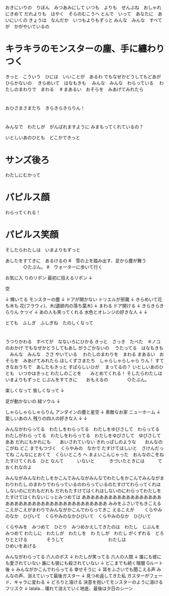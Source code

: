 
おきにいりの　りぼん　みつあみにして
いつも　よりも　ぜんぶね　おしゃれにきめて
だれよりも　はやく　そらのむこうへ
とんで　いって　あなたに　あいにいくの
きょうは　なんだか　いつもよりもずっと
みんな　みんな　すべてが　かがやいているの
# キラキラのモンスターの塵、手に纏わりつく
きっと　こういう　ひには　いいことが　あるわ
でもなぜかどうしてもどあがひらかないの
　きらめいて　はなもきも
　みんな　みんな　わらっている
　わたしのまわりで　まわる
　#
まあるい　おそらを　みあげてみれたら
#
おひさまさまたち　きらきらきらりん！
#
みんなで　わたしが　がんばれますように
みまもってくれているの？

いとしいあのひとも　どこかできっと
# サンズ後ろ
わたしにむかって
# パピルス顔
わらってくれる！
# パピルス笑顔
そしたらわたしは　いまよりもずっと

あしたをすてきに　あるけるの
#　雪の上を踏み出す、足から塵が舞う
　　　　◇たぶん。
#　ウォーターに歩いて行く



お気に入 りのリボン
最初に拾えるリボン
↓

空

↓
輝いてる
モンスターの塵
↓
ドアが開かない
トリエルが邪魔
↓
きらめいて花も木も
花(フラウィ)、木(遺跡内の落ち葉木)
↓
まわる
ドア開ける
↓
きらきらきらりん
ケツイ
↓
あの人も笑ってくれる
水色とオレンジの好きな人
↓
↓


とても　ふしぎ　ふしぎね　たのしくなって
#
うつりかわる　すべてが　なないろにひかる
きっと　さっき　たべた　キノコのおかげ
でもなぜかどうしてもあし がうごかないの
　うたってる　はなもきも
　みんな　みんな　ささ やいている
　わたしのまわりを　まわる
まあるい　おそらを　みあげてみれたら
ほしくずさまたち　しゃらしゃらしゃら りん！
すてきなおうちで　あしたもきっと
すばらしいひが 　まってるの？
いとしいあのひとも　いつかはきっと
わたしのことを　　みとめてくれる！
そしたらわたしは　いまよりもずっと
じぶんをすてきに　　おもえるの
　　　　◇たぶん。


楽しくなって
愉しくなって
↓


足が動かないの
緑ソウル
↓

しゃらしゃらしゃらりん
アンダインの塵と星空
↓
素敵なお家
ニューホーム
↓
愛しいあの人
残りの四人の好きな人
↓
↓

みんながわらってる　わたしをわらってる　わたしをゆびさして　わらってる
わたしがわら ってる　わたしをわらってる　わたしをゆびさして　ゆびさして　　ああ
だれにもかれにも　　あいされていない
きれっぱしのような　　おんなのこがね
どこ までもつづく　くらやみの　なかで
たすけてほしいと　さけんだってね
こんなにとおくて　くらいところ へ
まよいこんじゃった　おんなのこをね
たすけてくれる　ひと なんて　　　いないと
　　　きづいたときには　　　ておくれなのよ


みんながみんなわたしをかこんでみんながみんなでわたしをかこんでみんながまわりわたし
のまわりでわらっているのわらっているのたすけてわらってくれはしないのにだれもだれも
だれもたすけてはくれはしないのにわらってわたしをたすけてはくれないじっとみつめては
あああああああああああああああああああああああああああああああああああああああああ
みみをふさいでもきこえるこえがこえがまわりでみんながかこんでわらってきこ えるこえが
　　くらやみのなか　ひびいて　くらやみのなかひびいて　くらやみのなか　ひびいて


くらやみを　みつめて　ひとり　みつめかえしてきたのは　わたし　じぶんを　みつめて
わたしに　わたしが　わたしを　わ たしが　わたし がくずれる　どろりととける
　　　　そうして　　　　　　　　　　わたしは　　　　　　　　　ひめいをあげる



みんながわらってる
六人のボス
↓
わたしが笑ってる
六人の人間
↓
誰にも彼にも愛されていない
誰にも彼にも殺されていない
↓
どこまでも続く暗闇
Gルート後
↓
みんながかこんでわらってる
幸せそうに
↓
耳をふさいでも聞こえる声
みんなの声、消えていって最後ガスター
↓
見つめ返してきた私
ガスターがフェード、キャラに変わる
↓
どろりと溶ける
決意を抱いてモンスターのように溶けるフリスク
↓
lalala...
壊れて消えていく地底、最後は夕日のシーン
